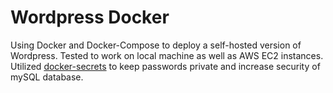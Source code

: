 # Wordpress Docker
Using Docker and Docker-Compose to deploy a self-hosted version of Wordpress. Tested to work on local machine as well as AWS EC2 instances.
Utilized [docker-secrets](https://docs.docker.com/engine/swarm/secrets/) to keep passwords private and increase security of mySQL database.

